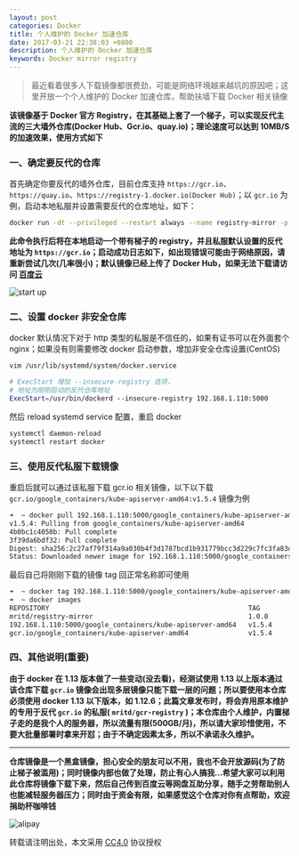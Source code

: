 ```yaml
---
layout: post
categories: Docker
title: 个人维护的 Docker 加速仓库
date: 2017-03-21 22:38:03 +0800
description: 个人维护的 Docker 加速仓库
keywords: Docker mirror registry
---
```


> 最近看着很多人下载镜像都很费劲，可能是网络环境越来越坑的原因吧；这里开放一个个人维护的 Docker 加速仓库，帮助扶墙下载 Docker 相关镜像

**该镜像基于 Docker 官方 Registry，在其基础上套了一个梯子，可以实现反代主流的三大墙外仓库(Docker Hub、Gcr.io、quay.io)；理论速度可以达到 10MB/S 的加速效果，使用方式如下**

### 一、确定要反代的仓库

首先确定你要反代的墙外仓库，目前仓库支持 `https://gcr.io`、`https://quay.io`、`https://registry-1.docker.io(Docker Hub)`；以 `gcr.io` 为例，启动本地私服并设置需要反代的仓库地址，如下：

``` sh
docker run -dt --privileged --restart always --name registry-mirror -p 5000:5000 mritd/registry-mirror https://gcr.io
```

**此命令执行后将在本地启动一个带有梯子的 registry，并且私服默认设置的反代地址为 `https://gcr.io`；启动成功日志如下，如出现错误可能由于网络原因，请重新尝试几次(几率很小)；默认镜像已经上传了 Docker Hub，如果无法下载请访问 [百度云](https://pan.baidu.com/s/1o7Wye8M)**

![start up](https://mritd.b0.upaiyun.com/markdown/gwfeo.jpg)

### 二、设置 docker 非安全仓库

docker 默认情况下对于 http 类型的私服是不信任的，如果有证书可以在外面套个 nginx；如果没有则需要修改 docker 启动参数，增加非安全仓库设置(CentOS)

``` sh
vim /usr/lib/systemd/system/docker.service

# ExecStart 增加 --insecure-registry 选项，
# 地址为刚刚启动的反代仓库地址
ExecStart=/usr/bin/dockerd --insecure-registry 192.168.1.110:5000
```

然后 reload systemd service 配置，重启 docker

``` sh
systemctl daemon-reload
systemctl restart docker
```

### 三、使用反代私服下载镜像

重启后就可以通过该私服下载 gcr.io 相关镜像，以下以下载 `gcr.io/google_containers/kube-apiserver-amd64:v1.5.4` 镜像为例

``` sh
➜  ~ docker pull 192.168.1.110:5000/google_containers/kube-apiserver-amd64:v1.5.4
v1.5.4: Pulling from google_containers/kube-apiserver-amd64
4b0bc1c4050b: Pull complete
3f39da6bdf32: Pull complete
Digest: sha256:2c27af79f314a9a030b4f3d1787bcd1b931779bcc3d229c7fc3fa83df0bbd7b1
Status: Downloaded newer image for 192.168.1.110:5000/google_containers/kube-apiserver-amd64:v1.5.4
```

最后自己将刚刚下载的镜像 tag 回正常名称即可使用

``` sh
➜  ~ docker tag 192.168.1.110:5000/google_containers/kube-apiserver-amd64:v1.5.4 gcr.io/google_containers/kube-apiserver-amd64:v1.5.4
➜  ~ docker images
REPOSITORY                                                  TAG                 IMAGE ID            CREATED             SIZE
mritd/registry-mirror                                       1.0.0               18312490a135        6 hours ago         120.4 MB
192.168.1.110:5000/google_containers/kube-apiserver-amd64   v1.5.4              b951e253e3cd        13 days ago         125.9 MB
gcr.io/google_containers/kube-apiserver-amd64               v1.5.4              b951e253e3cd        13 days ago         125.9 MB
```

### 四、其他说明(重要)

**由于 docker 在 1.13 版本做了一些变动(没去看)，经测试使用 1.13 以上版本通过该仓库下载 `gcr.io` 镜像会出现多层镜像只能下载一层的问题；所以要使用本仓库必须使用 docker 1.13 以下版本，如 1.12.6；此篇文章发布时，将会弃用原本维护的专用于反代 `gcr.io` 的私服( `mritd/gcr-registry` )；本仓库由个人维护，内置梯子走的是我个人的服务器，所以流量有限(500GB/月)，所以请大家珍惜使用，不要大批量部署时拿来开怼；由于不确定因素太多，所以不承诺永久维护。**

---

**仓库镜像是一个黑盒镜像，担心安全的朋友可以不用，我也不会开放源码(为了防止梯子被滥用)；同时镜像内部也做了处理，防止有心人搞我...希望大家可以利用此仓库将镜像下载下来，然后自己传到百度云等网盘互助分享，随手之劳帮助别人也能减轻服务器压力；同时由于资金有限，如果感觉这个仓库对你有点帮助，欢迎捐助杯咖啡钱**

![alipay](https://mritd.b0.upaiyun.com/markdown/zhifubao.png)


转载请注明出处，本文采用 [CC4.0](http://creativecommons.org/licenses/by-nc-nd/4.0/) 协议授权
